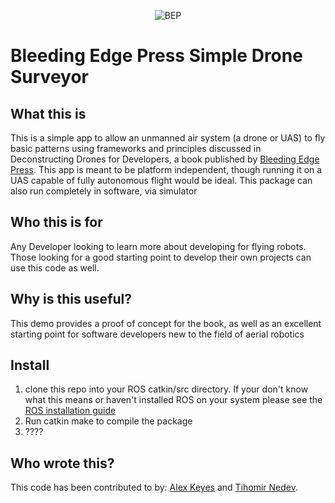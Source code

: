 <p align="center"><img src="http://bleedingedgepress.com/wp-content/uploads/2016/03/BEP_Header.png" alt="BEP"/></p>

# Bleeding Edge Press Simple Drone Surveyor

## What this is
This is a simple app to allow an unmanned air system (a drone or UAS) to fly basic patterns using frameworks and principles discussed in Deconstructing Drones for Developers, a book published by [Bleeding Edge Press](http://bleedingedgepress.com/).  This app is meant to be platform independent, though running it on a UAS capable of fully autonomous flight would be ideal.  This package can also run completely in software, via simulator  

## Who this is for
Any Developer looking to learn more about developing for flying robots.  Those looking for a good starting point to develop their own projects can use this code as well.  

## Why is this useful?
This demo provides a proof of concept for the book, as well as an excellent starting point for software developers new to the field of aerial robotics  

## Install 

1. clone this repo into your ROS catkin/src directory. If your don't know what this means or haven't installed ROS on your system please see the [ROS installation guide](http://wiki.ros.org/ROS/Installation) 
2. Run catkin make to compile the package
3. ????

## Who wrote this?
  This code has been contributed to by: 
  [Alex Keyes](https://github.com/Alex-Keyes) and [Tihomir Nedev](https://github.com/tnedev).  


  

